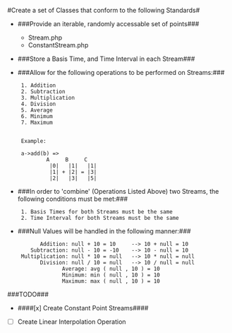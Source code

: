#Create a set of Classes that conform to the following Standards#


 - ###Provide an iterable, randomly accessable set of points###
	 + Stream.php
	 + ConstantStream.php
	 
 - ###Store a Basis Time, and Time Interval in each Stream###
 
 - ###Allow for the following operations to be performed on Streams:###
 	 	
		1. Addition
		2. Subtraction
		3. Multiplication
		4. Division
		5. Average
		6. Minimum
		7. Maximum
		

		Example: 
		
		a->add(b) =>
		        A     B     C
			     |0|   |1|   |1|
			     |1| + |2| = |3|
			     |2|   |3|   |5|
					 

 - ###In order to 'combine' (Operations Listed Above) two Streams, the following conditions must be met:###
 		
		1. Basis Times for both Streams must be the same
		2. Time Interval for both Streams must be the same 

 - ###Null Values will be handled in the following manner:###
		
		      Addition: null + 10 = 10     --> 10 + null = 10
		   Subtraction: null - 10 = -10    --> 10 - null = 10
		Multiplication: null * 10 = null   --> 10 * null = null
		      Division: null / 10 = null   --> 10 / null = null
					 Average: avg ( null , 10 ) = 10
					 Minimum: min ( null , 10 ) = 10
					 Maximum: max ( null , 10 ) = 10
					 

###TODO###
 - ####[x] Create Constant Point Streams####
 - [ ] Create Linear Interpolation Operation
 
